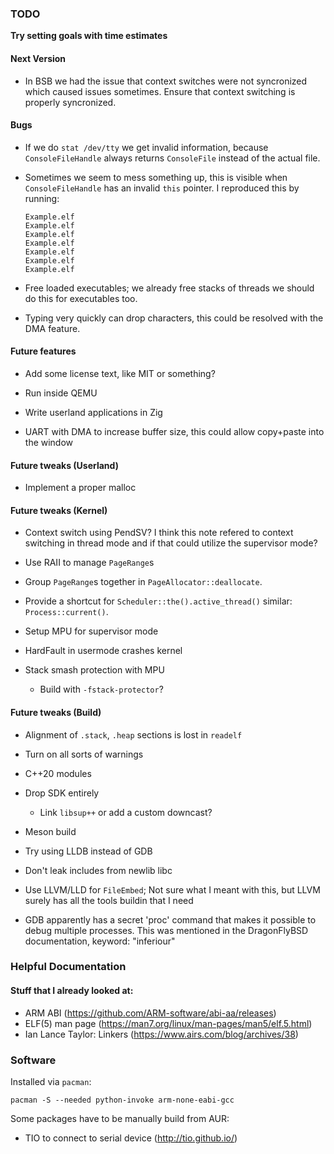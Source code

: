 ### TODO

**Try setting goals with time estimates**

#### Next Version

-   In BSB we had the issue that context switches were not syncronized which
    caused issues sometimes. Ensure that context switching is properly
    syncronized.

#### Bugs

  - If we do `stat /dev/tty` we get invalid information, because `ConsoleFileHandle` always
    returns `ConsoleFile` instead of the actual file.

  - Sometimes we seem to mess something up, this is visible when `ConsoleFileHandle` has an invalid
    `this` pointer. I reproduced this by running:

    ~~~none
    Example.elf
    Example.elf
    Example.elf
    Example.elf
    Example.elf
    Example.elf
    Example.elf
    ~~~

  - Free loaded executables; we already free stacks of threads we should do
    this for executables too.

  - Typing very quickly can drop characters, this could be resolved with the DMA feature.

#### Future features

  - Add some license text, like MIT or something?

  - Run inside QEMU

  - Write userland applications in Zig

  - UART with DMA to increase buffer size, this could allow copy+paste into the
    window

#### Future tweaks (Userland)

  - Implement a proper malloc

#### Future tweaks (Kernel)

  - Context switch using PendSV? I think this note refered to context switching
    in thread mode and if that could utilize the supervisor mode?

  - Use RAII to manage `PageRange`s

  - Group `PageRange`s together in `PageAllocator::deallocate`.

  - Provide a shortcut for `Scheduler::the().active_thread()` similar: `Process::current()`.

  - Setup MPU for supervisor mode

  - HardFault in usermode crashes kernel

  - Stack smash protection with MPU

      - Build with `-fstack-protector`?

#### Future tweaks (Build)

  - Alignment of `.stack`, `.heap` sections is lost in `readelf`

  - Turn on all sorts of warnings

  - C++20 modules

  - Drop SDK entirely

      - Link `libsup++` or add a custom downcast?

  - Meson build

  - Try using LLDB instead of GDB

  - Don't leak includes from newlib libc

  - Use LLVM/LLD for `FileEmbed`; Not sure what I meant with this, but LLVM
    surely has all the tools buildin that I need

  - GDB apparently has a secret 'proc' command that makes it possible to debug
    multiple processes.  This was mentioned in the DragonFlyBSD documentation,
    keyword: "inferiour"

### Helpful Documentation

#### Stuff that I already looked at:

  - ARM ABI (https://github.com/ARM-software/abi-aa/releases)
  - ELF(5) man page (https://man7.org/linux/man-pages/man5/elf.5.html)
  - Ian Lance Taylor: Linkers (https://www.airs.com/blog/archives/38)

### Software

Installed via `pacman`:

~~~none
pacman -S --needed python-invoke arm-none-eabi-gcc
~~~

Some packages have to be manually build from AUR:

- TIO to connect to serial device (http://tio.github.io/)
